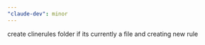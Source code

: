 ```yaml
---
"claude-dev": minor
---
```


create clinerules folder if its currently a file and creating new rule
